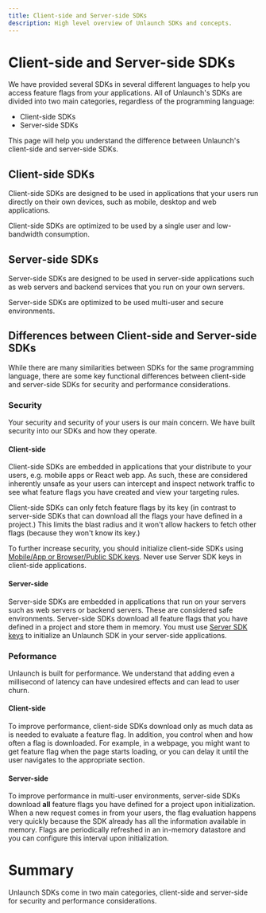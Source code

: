 ```yaml
---
title: Client-side and Server-side SDKs
description: High level overview of Unlaunch SDKs and concepts.
---
```


# Client-side and Server-side SDKs

We have provided several SDKs in several different languages to help you access feature flags from your applications. All of Unlaunch's SDKs are divided into two main categories, regardless of the programming language:

- Client-side SDKs
- Server-side SDKs

This page will help you understand the difference between Unlaunch's client-side and server-side SDKs.

## Client-side SDKs

Client-side SDKs are designed to be used in applications that your users run directly on their own devices, such as mobile, desktop and web applications.

Client-side SDKs are optimized to be used by a single user and low-bandwidth consumption.

## Server-side SDKs

Server-side SDKs are designed to be used in server-side applications such as web servers and backend services that you run on your own servers.

Server-side SDKs are optimized to be used multi-user and secure environments.

## Differences between Client-side and Server-side SDKs

While there are many similarities between SDKs for the same programming language, there are some key functional differences between client-side and server-side SDKs for security and performance considerations.

### Security

Your security and security of your users is our main concern. We have built security into our SDKs and how they operate.

#### Client-side

Client-side SDKs are embedded in applications that your distribute to your users, e.g. mobile apps or React web app. As such, these are considered inherently unsafe as your users can intercept and inspect network traffic to see what feature flags you have created and view your targeting rules.

Client-side SDKs can only fetch feature flags by its key (in contrast to server-side SDKs that can download all the flags your have defined in a project.) This limits the blast radius and it won't allow hackers to fetch other flags (because they won't know its key.) 

To further increase security, you should initialize client-side SDKs using [Mobile/App or Browser/Public SDK keys](sdk-keys). Never use Server SDK keys in client-side applications.

#### Server-side

Server-side SDKs are embedded in applications that run on your servers such as web servers or backend servers. These are considered safe environments. Server-side SDKs download all feature flags that you have defined in a project and store them in memory. You must use [Server SDK keys](sdk-keys) to initialize an Unlaunch SDK in your server-side applications.

### Peformance

Unlaunch is built for performance. We understand that adding even a millisecond of latency can have undesired effects and can lead to user churn.

#### Client-side

To improve performance, client-side SDKs download only as much data as is needed to evaluate a feature flag. In addition, you control when and how often a flag is downloaded. For example, in a webpage, you might want to get feature flag when the page starts loading, or you can delay it until the user navigates to the appropriate section.

#### Server-side

To improve performance in multi-user environments, server-side SDKs download **all** feature flags you have defined for a project upon initialization. When a new request comes in from your users, the flag evaluation happens very quickly because the SDK already has all the information available in memory. Flags are periodically refreshed in an in-memory datastore and you can configure this interval upon initialization.

# Summary

Unlaunch SDKs come in two main categories, client-side and server-side for security and performance considerations.
